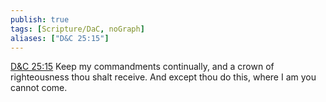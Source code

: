 ```yaml
---
publish: true
tags: [Scripture/DaC, noGraph]
aliases: ["D&C 25:15"]
---
```

[D&C 25:15](https://churchofjesuschrist.org/study/scriptures/dc-testament/dc/25?lang=eng&id=p15#p15) Keep my commandments continually, and a crown of righteousness thou shalt receive. And except thou do this, where I am you cannot come.
